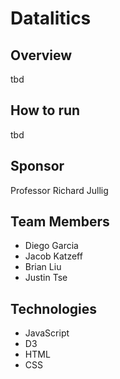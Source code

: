 # Datalitics

## Overview
tbd

## How to run
tbd

## Sponsor
Professor Richard Jullig

## Team Members
* Diego Garcia
* Jacob Katzeff
* Brian Liu
* Justin Tse

## Technologies
* JavaScript 
* D3
* HTML
* CSS

